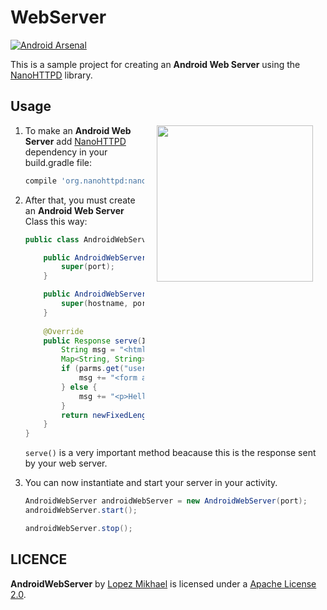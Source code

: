 WebServer
=========
[![Android Arsenal](https://img.shields.io/badge/Android%20Arsenal-WebServer-lightgrey.svg?style=flat)](https://android-arsenal.com/details/1/2847)

This is a sample project for creating an **Android Web Server** using the [NanoHTTPD](https://github.com/NanoHttpd/nanohttpd) library.


Usage
-----

<img src="http://i67.tinypic.com/2iaajgz.png" width="250" align="right" hspace="20" />

1. To make an **Android Web Server** add [NanoHTTPD](https://github.com/NanoHttpd/nanohttpd) dependency in your build.gradle file: 

	```groovy
	compile 'org.nanohttpd:nanohttpd:2.2.0'
	```

2. After that, you must create an **Android Web Server** Class this way:

	```java
	public class AndroidWebServer extends NanoHTTPD {
	
	    public AndroidWebServer(int port) {
	        super(port);
	    }
	
	    public AndroidWebServer(String hostname, int port) {
	        super(hostname, port);
	    }
	    
	    @Override
	    public Response serve(IHTTPSession session) {
	        String msg = "<html><body><h1>Hello server</h1>\n";
	        Map<String, String> parms = session.getParms();
	        if (parms.get("username") == null) {
	            msg += "<form action='?' method='get'>\n  <p>Your name: <input type='text' name='username'></p>\n" + "</form>\n";
	        } else {
	            msg += "<p>Hello, " + parms.get("username") + "!</p>";
	        }
	        return newFixedLengthResponse( msg + "</body></html>\n" );
	    }
	}
	```

	`serve()` is a very important method beacause this is the response sent by your web server.
	
3. You can now instantiate and start your server in your activity.
	```java
	AndroidWebServer androidWebServer = new AndroidWebServer(port);
	androidWebServer.start();
	```
	
	```java
	androidWebServer.stop();
	```

LICENCE
-----

**AndroidWebServer** by [Lopez Mikhael](http://mikhaellopez.com/) is licensed under a [Apache License 2.0](http://www.apache.org/licenses/LICENSE-2.0).
